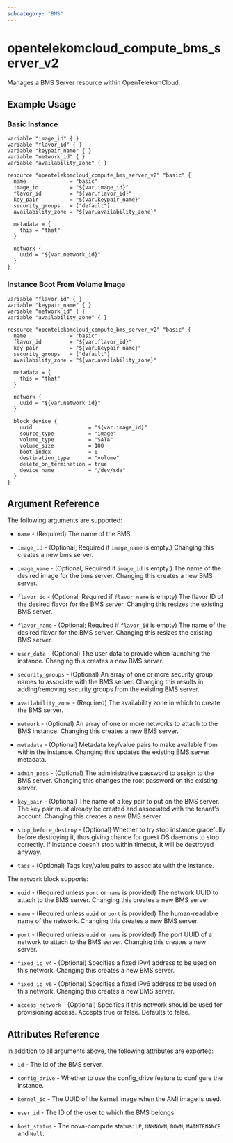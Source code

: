 ```yaml
---
subcategory: "BMS"
---
```


# opentelekomcloud_compute_bms_server_v2

Manages a BMS Server resource within OpenTelekomCloud.

## Example Usage

### Basic Instance

```hcl
variable "image_id" { }
variable "flavor_id" { }
variable "keypair_name" { }
variable "network_id" { }
variable "availability_zone" { }

resource "opentelekomcloud_compute_bms_server_v2" "basic" {
  name              = "basic"
  image_id          = "${var.image_id}"
  flavor_id         = "${var.flavor_id}"
  key_pair          = "${var.keypair_name}"
  security_groups   = ["default"]
  availability_zone = "${var.availability_zone}"

  metadata = {
    this = "that"
  }

  network {
    uuid = "${var.network_id}"
  }
}
```

### Instance Boot From Volume Image

```hcl
variable "flavor_id" { }
variable "keypair_name" { }
variable "network_id" { }
variable "availability_zone" { }

resource "opentelekomcloud_compute_bms_server_v2" "basic" {
  name              = "basic"
  flavor_id         = "${var.flavor_id}"
  key_pair          = "${var.keypair_name}"
  security_groups   = ["default"]
  availability_zone = "${var.availability_zone}"

  metadata = {
    this = "that"
  }

  network {
    uuid = "${var.network_id}"
  }

  block_device {
	uuid                  = "${var.image_id}"
	source_type           = "image"
	volume_type           = "SATA"
	volume_size           = 100
	boot_index            = 0
	destination_type      = "volume"
	delete_on_termination = true
	device_name           = "/dev/sda"
  }
}
```

## Argument Reference

The following arguments are supported:

* `name` - (Required) The name of the BMS.

* `image_id` - (Optional; Required if `image_name` is empty.) Changing this creates a new bms server.

* `image_name` - (Optional; Required if `image_id` is empty.) The name of the
  desired image for the bms server. Changing this creates a new BMS server.

* `flavor_id` - (Optional; Required if `flavor_name` is empty) The flavor ID of
  the desired flavor for the BMS server. Changing this resizes the existing BMS server.

* `flavor_name` - (Optional; Required if `flavor_id` is empty) The name of the
  desired flavor for the BMS server. Changing this resizes the existing BMS server.

* `user_data` - (Optional) The user data to provide when launching the instance.
  Changing this creates a new BMS server.

* `security_groups` - (Optional) An array of one or more security group names
  to associate with the BMS server. Changing this results in adding/removing
  security groups from the existing BMS server.

* `availability_zone` - (Required) The availability zone in which to create
  the BMS server.

* `network` - (Optional) An array of one or more networks to attach to the
  BMS instance. Changing this creates a new BMS server.

* `metadata` - (Optional) Metadata key/value pairs to make available from
  within the instance. Changing this updates the existing BMS server metadata.

* `admin_pass` - (Optional) The administrative password to assign to the BMS server.
  Changing this changes the root password on the existing server.

* `key_pair` - (Optional) The name of a key pair to put on the BMS server. The key
  pair must already be created and associated with the tenant's account.
  Changing this creates a new BMS server.

* `stop_before_destroy` - (Optional) Whether to try stop instance gracefully
  before destroying it, thus giving chance for guest OS daemons to stop correctly.
  If instance doesn't stop within timeout, it will be destroyed anyway.

* `tags` - (Optional) Tags key/value pairs to associate with the instance.

The `network` block supports:

* `uuid` - (Required unless `port`  or `name` is provided) The network UUID to
  attach to the BMS server. Changing this creates a new BMS server.

* `name` - (Required unless `uuid` or `port` is provided) The human-readable
  name of the network. Changing this creates a new BMS server.

* `port` - (Required unless `uuid` or `name` is provided) The port UUID of a
  network to attach to the BMS server. Changing this creates a new server.

* `fixed_ip_v4` - (Optional) Specifies a fixed IPv4 address to be used on this
  network. Changing this creates a new BMS server.

* `fixed_ip_v6` - (Optional) Specifies a fixed IPv6 address to be used on this
  network. Changing this creates a new BMS server.

* `access_network` - (Optional) Specifies if this network should be used for
  provisioning access. Accepts true or false. Defaults to false.

## Attributes Reference

In addition to all arguments above, the following attributes are exported:

* `id` - The id of the BMS server.

* `config_drive` - Whether to use the config_drive feature to configure the instance.

* `kernel_id` - The UUID of the kernel image when the AMI image is used.

* `user_id` - The ID of the user to which the BMS belongs.

* `host_status` - The nova-compute status: `UP`, `UNKNOWN`, `DOWN`, `MAINTENANCE` and `Null`.
